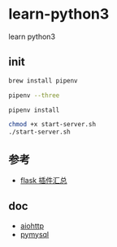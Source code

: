 # learn-python3

learn python3

## init

```bash
brew install pipenv

pipenv --three

pipenv install

chmod +x start-server.sh
./start-server.sh

```

## 参考

* [flask 插件汇总](https://wizardforcel.gitbooks.io/flask-extension-docs/content/index.html)

## doc

* [aiohttp](https://aiohttp.readthedocs.io/en/stable/)
* [pymysql](https://pymysql.readthedocs.io/en/latest/)
